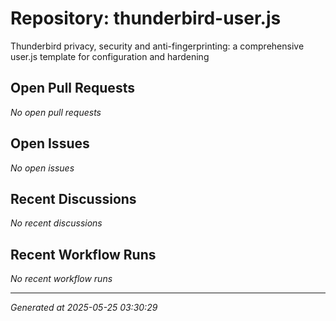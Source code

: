 # Repository: thunderbird-user.js

Thunderbird privacy, security and anti-fingerprinting: a comprehensive user.js template for configuration and hardening 

## Open Pull Requests


*No open pull requests*


## Open Issues


*No open issues*


## Recent Discussions


*No recent discussions*


## Recent Workflow Runs


*No recent workflow runs*


---
*Generated at 2025-05-25 03:30:29*
